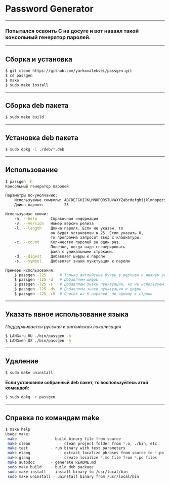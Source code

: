 # Password Generator

- - -
### Попытался освоить C на досуге и вот наваял такой консольный генератор паролей.

- - -
## Сборка и установка

```bash
$ git clone https://github.com/yarkovaleksei/passgen.git
$ cd passgen
$ make
$ sudo make install
```

- - -
## Сборка deb пакета

```bash
$ sudo make build
```

- - -
## Установка deb пакета

```bash
$ sudo dpkg -i ./deb/*.deb
```

- - -
## Использование

```bash
$ passgen -h
Консольный генератор паролей

Параметры по-умолчанию:
	Используемые символы: ABCDEFGHIJKLMNOPQRSTUVWXYZabcdefghijklmnopqrstuvwxyz
	Длина пароля:         25

Используемые ключи:
	-h, --help      Справочная информация
	-v, --version   Номер версии релиза
	-l, --length    Длина пароля. Если не указан, то
	                он будет установлен в 25. Если указать 0,
	                то программа запросит ввод с клавиатуры.
	-c, --count     Количество паролей за один раз.
	                Полезно, когда надо сгенерировать
	                файл с уникальными строками.
	-d, --digest    Добавляет цифры к паролю
	-s, --symbol    Добавляет знаки пунктуации к паролю

Примеры использования:
	$ passgen -l25      # Только английские буквы в верхнем и нижнем регистре
	$ passgen -l25 -d   # Добавляем цифры
	$ passgen -l25 -s   # Добавляем знаки пунктуации, но не используем цифры
	$ passgen -l25 -ds  # Добавляем знаки пунктуации и цифры
	$ passgen -l25 -c5  # Список из 5 паролей, по одному в строке
```

- - -
## Указать явное использование языка

*Поддерживается русская и английская локализация*

```bash
$ LANG=ru_RU ./bin/passgen -h
$ LANG=en_US ./bin/passgen -h
```

- - -
## Удаление

```bash
$ sudo make uninstall
```

**Если установили собранный deb пакет, то воспользуйтесь этой командой:**

```bash
$ sudo dpkg -r passgen
```

- - -
## Справка по командам make

```bash
$ make help
Usage make:
 make 				- build binary file from source
 make clean 			- clean project folder from *.o, ./bin, etc.
 make test 			- run binary with test parameters
 make elang 			- extract localize phrases from source to *.po
 make glang 			- create localize *.mo file from *.po files
 make autodoc 		- generate README.md
 sudo make build 	- build deb package
 sudo make install 	- install binary to /usr/local/bin
 sudo make uninstall - uninstall binary from /usr/local/bin
```

